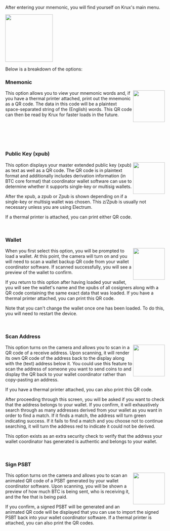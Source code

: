 After entering your mnemonic, you will find yourself on Krux's main menu.

<img src="../../img/pic-main-menu.png" width="150">

Below is a breakdown of the options:

### Mnemonic
<img src="../../img/pic-mnemonic.png" width="100" align="right">

This option allows you to view your mnemonic words and, if you have a thermal printer attached, print out the mnemonic as a QR code. The data in this code will be a plaintext space-separated string of the (English) words. This QR code can then be read by Krux for faster loads in the future.

<br><br><br><br>

### Public Key (xpub)
<img src="../../img/pic-xpub.png" width="100" align="right">

This option displays your master extended public key (xpub) as text as well as a QR code. The QR code is in plaintext format and additionally includes derivation information (in BTC core format) that coordinator wallet software can use to determine whether it supports single-key or multisig wallets.

After the xpub, a zpub or Zpub is shown depending on if a single-key or multisig wallet was chosen. This z/Zpub is usually not necessary unless you are using Electrum.

If a thermal printer is attached, you can print either QR code.

<br>

### Wallet
<img src="../../img/pic-single-key-wallet.png" width="100" align="right">

When you first select this option, you will be prompted to load a wallet. At this point, the camera will turn on and you will need to scan a wallet backup QR code from your wallet coordinator software. If scanned successfully, you will see a preview of the wallet to confirm.

If you return to this option after having loaded your wallet, you will see the wallet's name and the xpubs of all cosigners along with a QR code containing the same exact data that was loaded. If you have a thermal printer attached, you can print this QR code.  

Note that you can't change the wallet once one has been loaded. To do this, you will need to restart the device.

<br>

### Scan Address
<img src="../../img/pic-checking-address.png" width="100" align="right">

This option turns on the camera and allows you to scan in a QR code of a receive address. Upon scanning, it will render its own QR code of the address back to the display along with the (text) address below it. You could use this feature to scan the address of someone you want to send coins to and display the QR back to your wallet coordinator rather than copy-pasting an address.

If you have a thermal printer attached, you can also print this QR code. 

After proceeding through this screen, you will be asked if you want to check that the address belongs to your wallet. If you confirm, it will exhaustively search through as many addresses derived from your wallet as you want in order to find a match. If it finds a match, the address will turn green indicating success. If it fails to find a match and you choose not to continue searching, it will turn the address red to indicate it could not be derived.

This option exists as an extra security check to verify that the address your wallet coordinator has generated is authentic and belongs to your wallet.

<br>

### Sign PSBT
<img src="../../img/pic-psbt.png" width="100" align="right">

This option turns on the camera and allows you to scan an animated QR code of a PSBT generated by your wallet coordinator software. Upon scanning, you will be shown a preview of how much BTC is being sent, who is receiving it, and the fee that is being paid.

If you confirm, a signed PSBT will be generated and an animated QR code will be displayed that you can use to import the signed PSBT back into your wallet coordinator software. If a thermal printer is attached, you can also print the QR codes.
